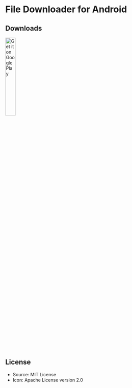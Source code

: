 # File Downloader for Android

## Downloads
[ <img src='https://play.google.com/intl/en_us/badges/static/images/badges/en_badge_web_generic.png' width="25%" alt="Get it on Google Play"/> ](https://play.google.com/store/apps/details?id=com.miniprime1.file_downloader)

## License
 - Source: MIT License
 - Icon: Apache License version 2.0

